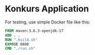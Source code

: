# Konkurs Application 

For testing, use simple Docker file like this:

```dockerfile
FROM maven:3.6.3-openjdk-17
ADD . .
RUN ".build.sh"
EXPOSE 8080
CMD "./run.sh"
```